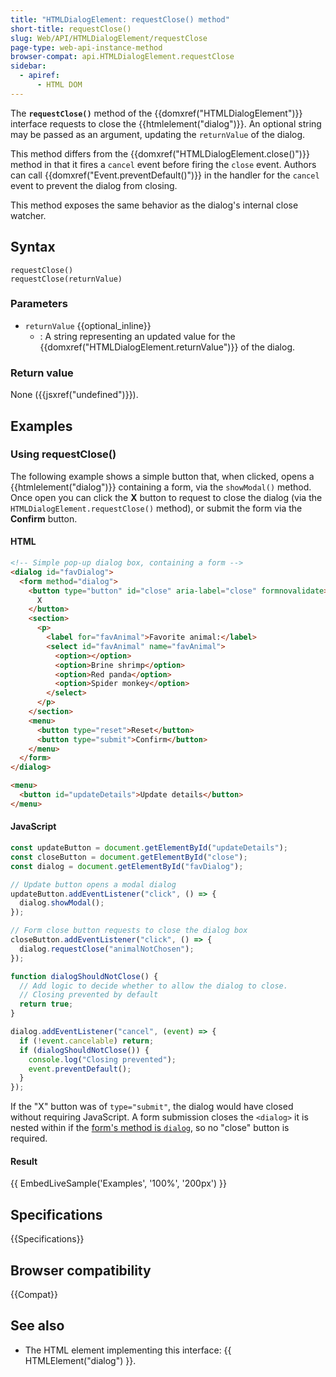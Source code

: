 ```yaml
---
title: "HTMLDialogElement: requestClose() method"
short-title: requestClose()
slug: Web/API/HTMLDialogElement/requestClose
page-type: web-api-instance-method
browser-compat: api.HTMLDialogElement.requestClose
sidebar:
  - apiref:
      - HTML DOM
---
```


The **`requestClose()`** method of the {{domxref("HTMLDialogElement")}} interface requests to close the {{htmlelement("dialog")}}.
An optional string may be passed as an argument, updating the `returnValue` of the dialog.

This method differs from the {{domxref("HTMLDialogElement.close()")}} method in that it fires a `cancel` event before firing the `close` event.
Authors can call {{domxref("Event.preventDefault()")}} in the handler for the `cancel` event to prevent the dialog from closing.

This method exposes the same behavior as the dialog's internal close watcher.

## Syntax

```js-nolint
requestClose()
requestClose(returnValue)
```

### Parameters

- `returnValue` {{optional_inline}}
  - : A string representing an updated value for the {{domxref("HTMLDialogElement.returnValue")}} of the dialog.

### Return value

None ({{jsxref("undefined")}}).

## Examples

### Using requestClose()

The following example shows a simple button that, when clicked, opens a {{htmlelement("dialog")}} containing a form, via the `showModal()` method.
Once open you can click the **X** button to request to close the dialog (via the `HTMLDialogElement.requestClose()` method), or submit the form via the **Confirm** button.

#### HTML

```html
<!-- Simple pop-up dialog box, containing a form -->
<dialog id="favDialog">
  <form method="dialog">
    <button type="button" id="close" aria-label="close" formnovalidate>
      X
    </button>
    <section>
      <p>
        <label for="favAnimal">Favorite animal:</label>
        <select id="favAnimal" name="favAnimal">
          <option></option>
          <option>Brine shrimp</option>
          <option>Red panda</option>
          <option>Spider monkey</option>
        </select>
      </p>
    </section>
    <menu>
      <button type="reset">Reset</button>
      <button type="submit">Confirm</button>
    </menu>
  </form>
</dialog>

<menu>
  <button id="updateDetails">Update details</button>
</menu>
```

#### JavaScript

```js
const updateButton = document.getElementById("updateDetails");
const closeButton = document.getElementById("close");
const dialog = document.getElementById("favDialog");

// Update button opens a modal dialog
updateButton.addEventListener("click", () => {
  dialog.showModal();
});

// Form close button requests to close the dialog box
closeButton.addEventListener("click", () => {
  dialog.requestClose("animalNotChosen");
});

function dialogShouldNotClose() {
  // Add logic to decide whether to allow the dialog to close.
  // Closing prevented by default
  return true;
}

dialog.addEventListener("cancel", (event) => {
  if (!event.cancelable) return;
  if (dialogShouldNotClose()) {
    console.log("Closing prevented");
    event.preventDefault();
  }
});
```

If the "X" button was of `type="submit"`, the dialog would have closed without requiring JavaScript.
A form submission closes the `<dialog>` it is nested within if the [form's method is `dialog`](/en-US/docs/Web/HTML/Reference/Elements/form#method), so no "close" button is required.

#### Result

{{ EmbedLiveSample('Examples', '100%', '200px') }}

## Specifications

{{Specifications}}

## Browser compatibility

{{Compat}}

## See also

- The HTML element implementing this interface: {{ HTMLElement("dialog") }}.
